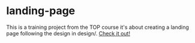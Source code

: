 # landing-page
This is a training project from the TOP course it's about creating a landing page following the design in design/.
[Check it out!](https://oxo4real.github.io/landing-page/)
